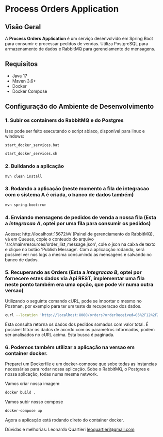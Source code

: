 # Process Orders Application

## Visão Geral
A **Process Orders Application** é um serviço desenvolvido em Spring Boot para consumir e processar pedidos de vendas. Utiliza PostgreSQL para armazenamento de dados e RabbitMQ para gerenciamento de mensagens.

## Requisitos
- Java 17
- Maven 3.6+
- Docker
- Docker Compose

## Configuração do Ambiente de Desenvolvimento
### 1. Subir os containers do RabbitMQ e do Postgres
Isso pode ser feito executando o script abiaxo, disponível para linux e windows:
```bash
start_docker_services.bat
```
```bash
start_docker_services.sh
```

### 2. Buildando a aplicação
```bash
mvn clean install
```

### 3. Rodando a aplicação (neste momento a fila de integracao com o sistema A é criada, o banco de dados também)
```bash
mvn spring-boot:run
```

### 4. Enviando mensagens de pedidos de venda a nossa fila (Esta a *integracao A*, optei por uma fila para consumir os pedidos)
Acesse: http://localhost:15672/#/ (Painel de gerenciamento do RabbitMQ), vá em Queues, copie o conteudo do arquivo 'src/main/resources/order_list_message.json',
cole o json na caixa de texto e clique no botão 'Publish Message'.
Com a aplicacção rodando, será possivel ver nos logs a mesma consumindo as mensagens e salvando no banco de dados.

### 5. Recuperando as Orders (Esta a *integracao B*, optei por fornecere estes dados via Api REST, implementar uma fila neste ponto também era uma opção, que pode vir numa outra versao)
Utilizando o seguinte comando cURL, pode se importar o mesmo no Postman, por exemplo para ter um teste da recuperacao dos dados.
```bash
curl --location 'http://localhost:8080/orders?orderReceived=05%2F12%2F2024&sellerCode=325&clienteDocument=987.654.321-00&page=0&size=10&sort=orderReceived%2Casc'
```
Esta consulta retorna os dados dos pedidos somados com valor total. É possível filtrar os dados de acordo com os parametros informados, podem ser analisados no cURL acima.
Esta busca é paginada.

### 6. Podemos também utilizar a aplicação na versao em container docker. 
Preparei um Dockerfile e um docker-compose que sobe todas as instancias necessárias para rodar nossa aplicação.
Sobe o RabbitMQ, o Postgres e nossa aplicação, todas numa mesma network.

Vamos criar nossa imagem:
```bash
docker build .
```
Vamos subir nosso compose
```bash
docker-compose up
```
Agora a aplicação está rodando direto do container docker.

Dúvidas e melhorias:
Leonardo Quartieri
leoquartieri@gmail.com





